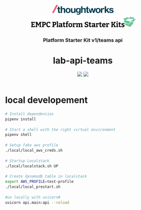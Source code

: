 <div align="center">
	<p>
		<img alt="Thoughtworks Logo" src="https://raw.githubusercontent.com/ThoughtWorks-DPS/static/master/thoughtworks_flamingo_wave.png?sanitize=true" width=200 />
    <br />
		<img alt="DPS Title" src="https://raw.githubusercontent.com/ThoughtWorks-DPS/static/master/EMPCPlatformStarterKitsImage.png" width=350/>
	</p>
  <h3>Platform Starter Kit v1/teams api</h3>
  <h1>lab-api-teams</h1>
  <a href="https://app.circleci.com/pipelines/github/ThoughtWorks-DPS/lab-api-teams"><img src="https://circleci.com/gh/ThoughtWorks-DPS/lab-api-teams.svg?style=shield"></a> <a href="https://opensource.org/licenses/MIT"><img src="https://img.shields.io/github/license/ThoughtWorks-DPS/circleci-remote-docker"></a>
</div>
<br />




# local developement

```bash
# Install dependencies
pipenv install

# Start a shell with the right virtual environment
pipenv shell

# Setup fake aws profile
./local/local_aws_creds.sh

# Startup Localstack
./local/localstack.sh UP

# Create dynamodb table in localstack
export AWS_PROFILE=test-profile
./local/local_prestart.sh

#un locally with uvicorn#
uvicorn api.main:api --reload
```

